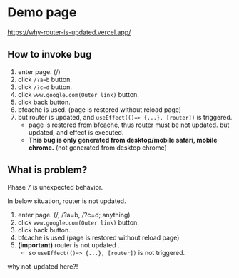 # Demo page

https://why-router-is-updated.vercel.app/

## How to invoke bug

1. enter page. (/)
2. click `/?a=b` button.
3. click `/?c=d` button.
4. click `www.google.com(Outer link)` button.
5. click back button.
6. bfcache is used. (page is restored without reload page)
7. but router is updated, and `useEffect(()=> {...}, [router])` is triggered.
   - page is restored from bfcache, thus router must be not updated. but updated, and effect is executed.
   - <b>This bug is only generated from desktop/mobile safari, mobile chrome.</b> (not generated from desktop chrome)

## What is problem?

Phase 7 is unexpected behavior.

In below situation, router is not updated.

1. enter page. (/, /?a=b, /?c=d; anything)
2. click `www.google.com(Outer link)` button.
3. click back button.
4. bfcache is used (page is restored without reload page)
5. <b>(important)</b> router is not updated .
   - so `useEffect(()=> {...}, [router])` is not triggered.

why not-updated here?!
